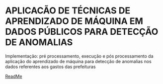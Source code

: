 # APLICACÃO DE TÉCNICAS DE APRENDIZADO DE MÁQUINA EM DADOS PÚBLICOS PARA DETECÇÃO DE ANOMALIAS
Implementação: pré processamento, execução e pós processamento da aplicação do aprendizado de máquina para detecção de anomalias nos dados referentes aos gastos das prefeituras

<a href="https://docs.google.com/open?id=1-CmPw0xTBeirpkxBAG_lDsTPHwnNZ3Nf8RJijBSS8ZI">ReadMe</a>
